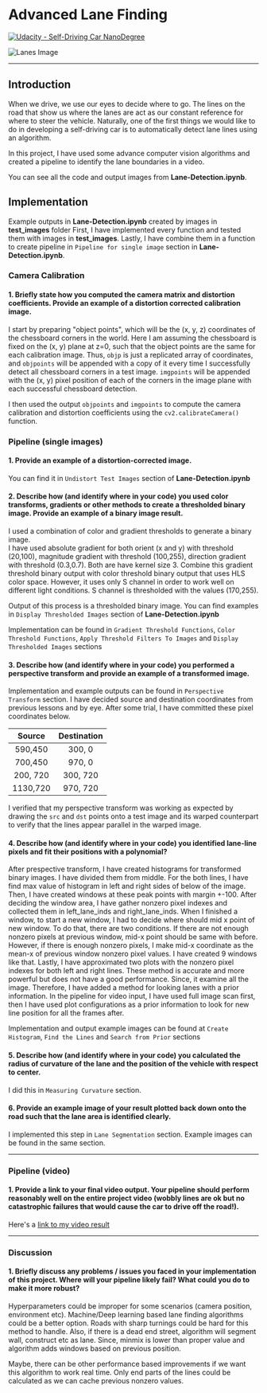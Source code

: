 # **Advanced Lane Finding** 
[![Udacity - Self-Driving Car NanoDegree](https://s3.amazonaws.com/udacity-sdc/github/shield-carnd.svg)](http://www.udacity.com/drive)


![Lanes Image](./images/project_output.gif)

---
## Introduction
When we drive, we use our eyes to decide where to go.  The lines on the road that show us where the lanes are act as our constant reference for where to steer the vehicle.  Naturally, one of the first things we would like to do in developing a self-driving car is to automatically detect lane lines using an algorithm.

In this project, I have used some advance computer vision algorithms and created a pipeline to identify the lane boundaries in a video.

You can see all the code and output images from **Lane-Detection.ipynb**.

## Implementation

Example outputs in **Lane-Detection.ipynb** created by images in **test_images** folder
First, I have implemented every function and tested them with images in **test_images**. 
Lastly, I have combine them in a function to create pipeline in `Pipeline for single image` section in **Lane-Detection.ipynb**.
### Camera Calibration

#### 1. Briefly state how you computed the camera matrix and distortion coefficients. Provide an example of a distortion corrected calibration image. 

I start by preparing "object points", which will be the (x, y, z) coordinates of the chessboard corners in the world. Here I am assuming the chessboard is fixed on the (x, y) plane at z=0, such that the object points are the same for each calibration image.  Thus, `objp` is just a replicated array of coordinates, and `objpoints` will be appended with a copy of it every time I successfully detect all chessboard corners in a test image.  `imgpoints` will be appended with the (x, y) pixel position of each of the corners in the image plane with each successful chessboard detection.  

I then used the output `objpoints` and `imgpoints` to compute the camera calibration and distortion coefficients using the `cv2.calibrateCamera()` function.  

### Pipeline (single images)

#### 1. Provide an example of a distortion-corrected image.

You can find it in `Undistort Test Images` section of **Lane-Detection.ipynb**

#### 2. Describe how (and identify where in your code) you used color transforms, gradients or other methods to create a thresholded binary image.  Provide an example of a binary image result.

I used a combination of color and gradient thresholds to generate a binary image.  
I have used absolute gradient for both orient (x and y) with threshold (20,100), magnitude gradient with threshold (100,255), direction gradient with threshold (0.3,0.7). Both are have kernel size 3. 
Combine this gradient threshold binary output with color threshold binary output that uses HLS color space. However, it uses only S channel
in order to work well on different light conditions. S channel is thresholded with the values (170,255).

Output of this process is a thresholded binary image. You can find examples in `Display Thresholded Images` section of **Lane-Detection.ipynb**

Implementation can be found in `Gradient Threshold Functions`, `Color Threshold Functions`, `Apply Threshold Filters To Images` and `Display Thresholded Images` sections

#### 3. Describe how (and identify where in your code) you performed a perspective transform and provide an example of a transformed image.

Implementation and example outputs can be found in `Perspective Transform` section.
I have decided source and destination coordinates from previous lessons and by eye. After some trial, I have committed these pixel coordinates below.

| Source        | Destination   | 
|:-------------:|:-------------:| 
| 590,450      | 300, 0        | 
| 700,450      | 970, 0      |
| 200, 720     | 300, 720      |
| 1130,720      | 970, 720        |

I verified that my perspective transform was working as expected by drawing the `src` and `dst` points onto a test image and its warped counterpart to verify that the lines appear parallel in the warped image.

#### 4. Describe how (and identify where in your code) you identified lane-line pixels and fit their positions with a polynomial?
After prespective transform, I have created histograms for transformed binary images. I have divided them from middle. 
For the both lines, I have find max value of histogram in left and right sides of below of the image. 
Then, I have created windows at these peak points with margin +-100. After deciding the window area, I have gather nonzero pixel indexes and collected them in left_lane_inds and right_lane_inds.
When I finished a window, to start a new window, I had to decide where should mid x point of new window. To do that, there are two conditions. If there are not enough nonzero pixels at previous window, mid-x point should be same with before.
However, if there is enough nonzero pixels, I make mid-x coordinate as the mean-x of previous window nonzero pixel values. 
I have created 9 windows like that. Lastly, I have approximated two plots with the nonzero pixel indexes for both left and right lines.
These method is accurate and more powerful but does not have a good performance. Since, it examine all the image. 
Therefore, I have added a method for looking lanes with a prior information. In the pipeline for video input, I have used full image scan first, then I have used 
plot configurations as a prior information to look for new line position for all the frames after.
   
Implementation and output example images can be found at `Create Histogram`, `Find the Lines` and `Search from Prior` sections
  

#### 5. Describe how (and identify where in your code) you calculated the radius of curvature of the lane and the position of the vehicle with respect to center.

I did this in `Measuring Curvature` section.

#### 6. Provide an example image of your result plotted back down onto the road such that the lane area is identified clearly.

I implemented this step in `Lane Segmentation` section. Example images can be found in the same section.

---
### Pipeline (video)

#### 1. Provide a link to your final video output.  Your pipeline should perform reasonably well on the entire project video (wobbly lines are ok but no catastrophic failures that would cause the car to drive off the road!).

Here's a [link to my video result](test_video_output.mp4)

---

### Discussion

#### 1. Briefly discuss any problems / issues you faced in your implementation of this project.  Where will your pipeline likely fail?  What could you do to make it more robust?

Hyperparameters could be improper for some scenarios (camera position, environment etc). Machine/Deep learning based lane finding algorithms could be a better option. 
Roads with sharp turnings could be hard for this method to handle. Also, if there is a dead end street, algorithm will segment wall, construct etc as lane. Since, minmix is lower than proper value and algorithm adds windows based on previous position.

Maybe, there can be other performance based improvements if we want this algorithm to work real time. Only end parts of the lines could be calculated
as we can cache previous nonzero values.